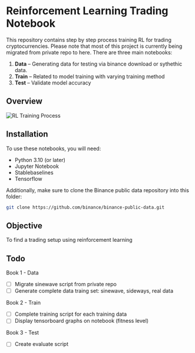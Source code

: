 # Reinforcement Learning Trading Notebook

This repository contains step by step process training RL for trading cryptocurrencies. Please note that most of this project is currently being migrated from private repo to here. There are three main notebooks:

1. **Data** – Generating data for testing via binance download or sythethic data.
2. **Train** – Related to model training with varying training method
3. **Test** – Validate model accuracy

## Overview
![RL Training Process](https://assets.algoboy-kevin.com/rl-trading-concept.png)

## Installation

To use these notebooks, you will need:
- Python 3.10 (or later)
- Jupyter Notebook
- Stablebaselines
- Tensorflow

Additionally, make sure to clone the Binance public data repository into this folder:

```bash
git clone https://github.com/binance/binance-public-data.git
```

## Objective
To find a trading setup using reinforcement learning

## Todo

Book 1 - Data
- [ ] Migrate sinewave script from private repo
- [ ] Generate complete data traing set: sinewave, sideways, real data

Book 2 - Train
- [ ] Complete training script for each training data
- [ ] Display tensorboard graphs on notebook (fitness level)

Book 3 - Test
- [ ] Create evaluate script 

